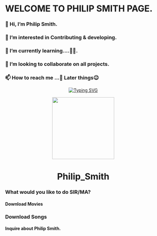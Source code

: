 # WELCOME TO PHILIP SMITH PAGE.
  ### 👋 Hi, I’m Philip Smith.
### 👀 I’m interested in Contributing & developing.
### 🌱 I’m currently learning....🤭🤭.
### 💞️ I’m looking to collaborate on all projects.
### 📫 How to reach me ...🤙 Later things😉

<p align="center">
    <a href="https://github.com/Philipsmith617">
        <img
            src="https://readme-typing-svg.herokuapp.com?size=33&width=1000&lines=Welcome+To+my+Profile+Thank+You+For+Visiting+...."
            alt="Typing SVG"
>
        </a>
</p>

<div align="center">
  <img src="https://www.linkpicture.com/q/Screenshot_20211125-213114_1.jpg" width="200" height="200">
  <h1>Philip_Smith</h1>
</div>
<p align="center">

### What would you like to do SIR/MA? 
#### Download Movies
### Download Songs 
#### Inquire about Philip Smith.
